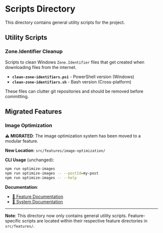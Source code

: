 # Scripts Directory

This directory contains general utility scripts for the project.

## Utility Scripts

### Zone.Identifier Cleanup
Scripts to clean Windows `Zone.Identifier` files that get created when downloading files from the internet.

- **`clean-zone-identifiers.ps1`** - PowerShell version (Windows)
- **`clean-zone-identifiers.sh`** - Bash version (Cross-platform)

These files can clutter git repositories and should be removed before committing.

## Migrated Features

### Image Optimization
**⚠️ MIGRATED**: The image optimization system has been moved to a modular feature.

**New Location**: `src/features/image-optimization/`

**CLI Usage** (unchanged):
```bash
npm run optimize-images
npm run optimize-images -- --postId=my-post
npm run optimize-images -- --help
```

**Documentation**:
- [📖 Feature Documentation](../src/features/image-optimization/README.md)
- [📖 System Documentation](../docs/image-optimization.md)

---

**Note**: This directory now only contains general utility scripts. Feature-specific scripts are located within their respective feature directories in `src/features/`.

